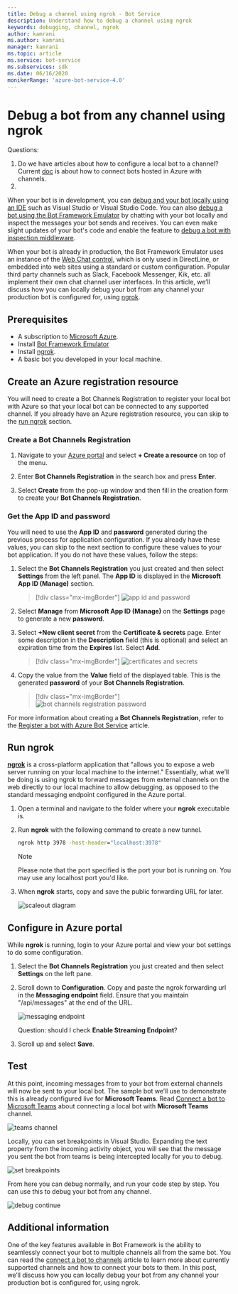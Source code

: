 ```yaml
---
title: Debug a channel using ngrok - Bot Service
description: Understand how to debug a channel using ngrok
keywords: debugging, channel, ngrok
author: kamrani
ms.author: kamrani
manager: kamrani
ms.topic: article
ms.service: bot-service
ms.subservices: sdk
ms.date: 06/16/2020
monikerRange: 'azure-bot-service-4.0'
---
```


# Debug a bot from any channel using ngrok

Questions:
1. Do we have articles about how to configure a local bot to a channel? Current [doc](https://docs.microsoft.com/azure/bot-service/bot-service-manage-channels?view=azure-bot-service-4.0) is about how to connect bots hosted in Azure with channels.
2. 

When your bot is in development, you can [debug and your bot locally using an IDE](https://docs.microsoft.com/azure/bot-service/bot-service-debug-bot?view=azure-bot-service-4.0) such as Visual Studio or Visual Studio Code. You can also [debug a bot using the Bot Framework Emulator](https://docs.microsoft.com/azure/bot-service/bot-service-debug-emulator?view=azure-bot-service-4.0) by chatting with your bot locally and inspect the messages your bot sends and receives. You can even make slight updates of your bot's code and enable the feature to [debug a bot with inspection middleware](https://docs.microsoft.com/azure/bot-service/bot-service-debug-inspection-middleware?view=azure-bot-service-4.0).

When your bot is already in production, the Bot Framework Emulator uses an instance of the [Web Chat control](https://github.com/Microsoft/BotFramework-WebChat), which is only used in DirectLine, or embedded into web sites using a standard or custom configuration. Popular third party channels such as Slack, Facebook Messenger, Kik, etc. all implement their own chat channel user interfaces. In this article, we’ll discuss how you can locally debug your bot from any channel your production bot is configured for, using [ngrok](https://ngrok.com/docs).

## Prerequisites

* A subscription to [Microsoft Azure](https://azure.microsoft.com/).
* Install [Bot Framework Emulator](https://github.com/Microsoft/BotFramework-Emulator/blob/master/README.md)
* Install [ngrok](https://ngrok.com/).
* A basic bot you developed in your local machine.

## Create an Azure registration resource

You will need to create a Bot Channels Registration to register your local bot with Azure so that your local bot can be connected to any supported channel. If you already have an Azure registration resource, you can skip to the [run ngrok](#run-ngrok) section. 

### Create a Bot Channels Registration

1. Navigate to your [Azure portal](https://azure.microsoft.com) and select **+ Create a resource** on top of the menu.

2. Enter **Bot Channels Registration** in the search box and press **Enter**.

3. Select **Create** from the pop-up window and then fill in the creation form to create your **Bot Channels Registration**.

### Get the App ID and password

You will need to use the **App ID** and **password** generated during the previous process for application configuration. If you already have these values, you can skip to the next section to configure these values to your bot application. If you do not have these values, follow the steps: 

1. Select the **Bot Channels Registration** you just created and then select **Settings** from the left panel. The **App ID** is displayed in the **Microsoft App ID (Manage)** section.
    
    > [!div class="mx-imgBorder"]
    > ![app id and password](../media/debug-ngrok/bot-channels-registration-appid-password.png)

2. Select **Manage** from **Microsoft App ID (Manage)** on the **Settings** page to generate a new **password**. 

3. Select **+New client secret** from the **Certificate & secrets** page. Enter some description in the **Description** field (this is optional) and select an expiration time from the **Expires** list. Select **Add**. 

    > [!div class="mx-imgBorder"]
    > ![certificates and secrets](../media/debug-ngrok/certificates-secrets.png)

4. Copy the value from the **Value** field of the displayed table. This is the generated **password** of your **Bot Channels Registration**.

    > [!div class="mx-imgBorder"]
    > ![bot channels registration password](../media/debug-ngrok/bot-channels-registration-password.png)

For more information about creating a **Bot Channels Registration**, refer to the [Register a bot with Azure Bot Service](https://docs.microsoft.com/azure/bot-service/bot-service-quickstart-registration?view=azure-bot-service-3.0&viewFallbackFrom=azure-bot-service-4.0) article.


## Run ngrok

[**ngrok**](https://ngrok.com/docs) is a cross-platform application that "allows you to expose a web server running on your local machine to the internet." Essentially, what we’ll be doing is using ngrok to forward messages from external channels on the web directly to our local machine to allow debugging, as opposed to the standard messaging endpoint configured in the Azure portal. 

1. Open a terminal and navigate to the folder where your **ngrok** executable is.

2. Run **ngrok** with the following command to create a new tunnel. 

    ```cmd
    ngrok http 3978 -host-header="localhost:3978"

    ```

    > [!NOTE]
    > Please note that the port specified is the port your bot is running on. You may use any localhost port you'd like.

3. When **ngrok** starts, copy and save the public forwarding URL for later. 
   
   ![scaleout diagram](../media/debug-ngrok/ngrok-forwarding-url.png)

## Configure in Azure portal

While **ngrok** is running, login to your Azure portal and view your bot settings to do some configuration.

1. Select the **Bot Channels Registration** you just created and then select **Settings** on the left pane. 

2. Scroll down to **Configuration**. Copy and paste the ngrok forwarding url in the **Messaging endpoint** field. Ensure that you maintain "/api/messages" at the end of the URL.
   
    ![messaging endpoint](../media/debug-ngrok/messaging-endpoint.png)

    Question: should I check **Enable Streaming Endpoint**? 

3. Scroll up and select **Save**.

## Test

At this point, incoming messages from to your bot from external channels will now be sent to your local bot. The sample bot we’ll use to demonstrate this is already configured live for **Microsoft Teams**. Read [Connect a bot to Microsoft Teams](https://docs.microsoft.com/azure/bot-service/channel-connect-teams?view=azure-bot-service-4.0) about connecting a local bot with **Microsoft Teams** channel.

![teams channel](../media/debug-ngrok/teams-channel.png)

Locally, you can set breakpoints in Visual Studio. Expanding the text property from the incoming activity object, you will see that the message you sent the bot from teams is being intercepted locally for you to debug.

![set breakpoints](../media/debug-ngrok/breakpoint.png)

From here you can debug normally, and run your code step by step. You can use this to debug your bot from any channel.

![debug continue](../media/debug-ngrok/debug-continue.png)

## Additional information

One of the key features available in Bot Framework is the ability to seamlessly connect your bot to multiple channels all from the same bot. You can read the [connect a bot to channels](https://docs.microsoft.com/azure/bot-service/bot-service-manage-channels?view=azure-bot-service-4.0) article to learn more about currently supported channels and how to connect your bots to them. In this post, we’ll discuss how you can locally debug your bot from any channel your production bot is configured for, using ngrok.